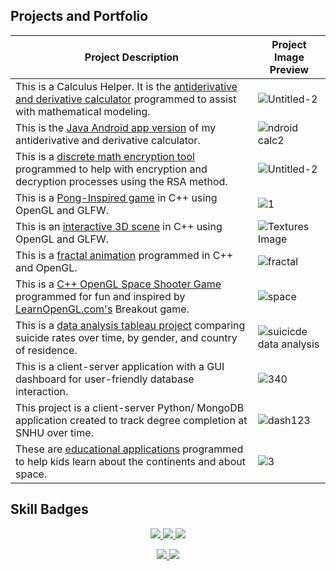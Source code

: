 
## Projects and Portfolio
<!-- TABLE -->
| Project Description | Project Image Preview |
| --- | --- |
| This is a Calculus Helper. It is the [antiderivative and derivative calculator](https://github.com/sheraadams/Derivative-and-Integral-Calculator) programmed to assist with mathematical modeling. | ![Untitled-2](https://github.com/sheraadams/sheraadams/assets/110789514/21408c90-d474-4601-9315-a73b49dc2ab6)|
| This is the [Java Android app version](https://github.com/sheraadams/Calculus-Helper-Android-App) of my antiderivative and derivative calculator. |![ndroid calc2](https://github.com/sheraadams/sheraadams/assets/110789514/a45bd45c-4405-4819-b148-dbc1efa52d35)|
| This is a [discrete math encryption tool](https://github.com/sheraadams/Simple-RSA-Mesage-Encryption) programmed to help with encryption and decryption processes using the RSA method. | ![Untitled-2](https://github.com/sheraadams/sheraadams/assets/110789514/37c25b83-c98b-42f4-9adb-e845e3105ecd)|
| This is a [Pong-Inspired game](https://github.com/sheraadams/OpenGL-Pong) in C++ using OpenGL and GLFW. | ![1](https://github.com/sheraadams/sheraadams/assets/110789514/53375dc2-7423-4f7d-af96-1c2fbc434e35)|
| This is an [interactive 3D scene](https://github.com/sheraadams/Shapes-and-PBR-Materials) in C++ using OpenGL and GLFW. | ![Textures Image](https://github.com/sheraadams/sheraadams/assets/110789514/a006f2ab-ab94-427a-abd8-cb2c67d9a436) |
| This is a [fractal animation](https://github.com/sheraadams/OpenGL-Fractal-Animation) programmed in C++ and OpenGL. | ![fractal](https://github.com/sheraadams/sheraadams/assets/110789514/aa5a1fd1-b069-465f-94ee-43985160d435)|
| This is a [C++ OpenGL Space Shooter Game](https://github.com/sheraadams/Space-Shooter-Game) programmed for fun and inspired by [LearnOpenGL.com's](https://learnopengl.com/) Breakout game.| ![space](https://github.com/sheraadams/sheraadams/assets/110789514/136a43ec-b512-45e8-b326-9d95c50ddc4f) |
| This is a [data analysis tableau project](https://public.tableau.com/app/profile/sheraadamsmedia/viz/SuicideDataAnalysis_16577546147860/Dashboard1) comparing suicide rates over time, by gender, and country of residence. | ![suicicde data analysis](https://github.com/sheraadams/sheraadams/assets/110789514/8de310e4-3d2d-4b0e-807a-e3480976145d) |
| This is a client-server application with a GUI dashboard for user-friendly database interaction. | ![340](https://github.com/sheraadams/sheraadams/assets/110789514/33141592-f88c-448f-9980-6b863738bfc0)|
| This project is a client-server Python/ MongoDB application created to track degree completion at SNHU over time. | ![dash123](https://github.com/sheraadams/sheraadams/assets/110789514/5f6b055d-8107-48bd-b4da-b6572a305f93) | 
| These are [educational applications](https://github.com/sheraadams/Educational-programs) programmed to help kids learn about the continents and about space. | ![3](https://github.com/sheraadams/sheraadams/assets/110789514/ef9c6966-9596-422d-aa88-70a21cfe1030) |


## Skill Badges
<!-- skills -->
<p align="center">
  <a href="https://skillicons.dev">
    <img src="https://skillicons.dev/icons?i=java,lua,cpp,cs,html,js,py,eclipse,ae,idea,spring" />
    <img src="https://skillicons.dev/icons?i=git,ai,ps,vscode,visualstudio,matlab,mysql,linux,r" />
    <img src="https://skillicons.dev/icons?i=pr,css,mongodb,maven,androidstudio,bash,powershell" />
  </a>
</p>

<!-- contributors -->
<p align="center">
  <a href="https://skillicons.dev">
    <img src="https://img.shields.io/badge/all_contributors-32-orange.svg?style=flat-square" />
    <img src="https://komarev.com/ghpvc/?username=sheraadams" />
  </a>
</p>
